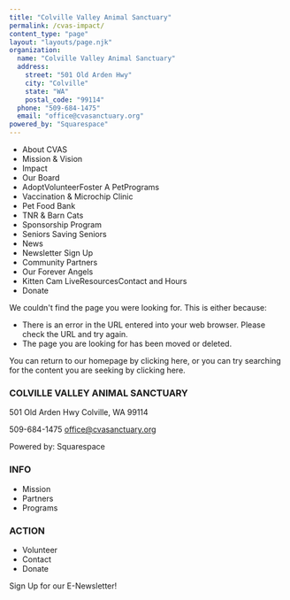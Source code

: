 ```yaml
---
title: "Colville Valley Animal Sanctuary"
permalink: /cvas-impact/
content_type: "page"
layout: "layouts/page.njk"
organization:
  name: "Colville Valley Animal Sanctuary"
  address:
    street: "501 Old Arden Hwy"
    city: "Colville"
    state: "WA"
    postal_code: "99114"
  phone: "509-684-1475"
  email: "office@cvasanctuary.org"
powered_by: "Squarespace"
---
```


- About CVAS
- Mission & Vision
- Impact
- Our Board
- AdoptVolunteerFoster A PetPrograms
- Vaccination & Microchip Clinic
- Pet Food Bank
- TNR & Barn Cats
- Sponsorship Program
- Seniors Saving Seniors
- News
- Newsletter Sign Up
- Community Partners
- Our Forever Angels
- Kitten Cam LiveResourcesContact and Hours
- Donate

We couldn't find the page you were looking for. This is either because:

- There is an error in the URL entered into your web browser. Please check the URL and try again.
- The page you are looking for has been moved or deleted.

You can return to our homepage by clicking here, or you can try searching for the content you are seeking by clicking here.

### COLVILLE VALLEY ANIMAL SANCTUARY

501 Old Arden Hwy
Colville, WA 99114

509-684-1475
office@cvasanctuary.org

Powered by:
Squarespace

### INFO

- Mission
- Partners
- Programs

### ACTION

- Volunteer
- Contact
- Donate

Sign Up for our E-Newsletter!